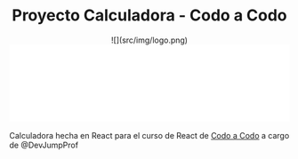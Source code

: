 <h1 align='center'> Proyecto Calculadora - Codo a Codo </h1>

<div align='center'>
    ![](src/img/logo.png)
    <img src="src/img/logo.png" alt="logo calculadora">
</div>

Calculadora hecha en React para el curso de React de [Codo a Codo](https://agenciadeaprendizaje.bue.edu.ar/codo-a-codo/) a cargo de @DevJumpProf